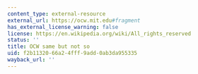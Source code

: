 ```yaml
---
content_type: external-resource
external_url: https://ocw.mit.edu#fragment
has_external_license_warning: false
license: https://en.wikipedia.org/wiki/All_rights_reserved
status: ''
title: OCW same but not so
uid: f2b11320-66a2-4fff-9add-0ab3da955335
wayback_url: ''
---
```

